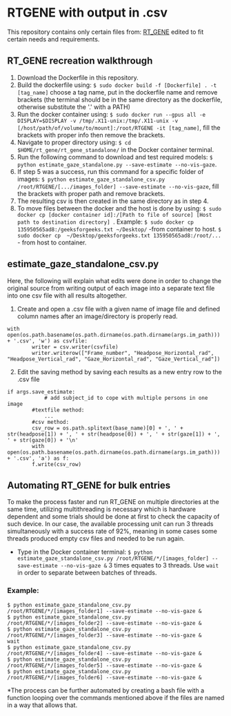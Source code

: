 # RTGENE with output in .csv
This repository contains only certain files from: [RT_GENE](https://github.com/Tobias-Fischer/rt_gene) edited to fit certain needs and requirements. 



## RT_GENE recreation walkthrough
1. Download the Dockerfile in this repository.
2. Build the dockerfile using: `$ sudo docker build -f [Dockerfile] . -t [tag_name]`   choose a tag name, put in the dockerfile name and remove brackets (the terminal should be in the same directory as the dockerfile, otherwise substitute the '.' with a PATH)
3. Run the docker container using: `$ sudo docker run --gpus all -e DISPLAY=$DISPLAY -v /tmp/.X11-unix:/tmp/.X11-unix -v [/host/path/of/volume/to/mount]:/root/RTGENE -it [tag_name]`, fill the brackets with proper info then remove the brackets.
4. Navigate to proper directory using: `$ cd $HOME/rt_gene/rt_gene_standalone/` in the Docker container terminal.
5. Run the following command to download and test required models: `$ python estimate_gaze_standalone.py --save-estimate --no-vis-gaze`.
6. If step 5 was a success, run this command for a specific folder of images: `$ python estimate_gaze_standalone_csv.py /root/RTGENE/[.../images_folder] --save-estimate --no-vis-gaze`, fill the brackets with proper path and remove brackets.
7. The resulting csv is then created in the same directory as in step 4.
8. To move files between the docker and the host is done by using: `$ sudo docker cp [docker container id]:/[Path to file of source] [Host path to destination directory] `.
	Example: `$ sudo docker cp 135950565ad8:/geeksforgeeks.txt ~/Desktop/`  -from container to host. `$ sudo docker cp  ~/Desktop/geeksforgeeks.txt 135950565ad8:/root/...` - from host to container.

## estimate_gaze_standalone_csv.py
Here, the following will explain what edits were done in order to change the original source from writing output of each image into a separate text file into one csv file with all results altogether.

1. Create and open a .csv file with a given name of image file and defined column names after an image/directory is properly read.
```
with open(os.path.basename(os.path.dirname(os.path.dirname(args.im_path))) + '.csv', 'w') as csvfile: 
        writer = csv.writer(csvfile)
        writer.writerow(["Frame_number", "Headpose_Horizontal_rad", "Headpose_Vertical_rad", "Gaze_Horizontal_rad", "Gaze_Vertical_rad"])
```
2. Edit the saving method by saving each results as a new entry row to the .csv file
```
if args.save_estimate:
            # add subject_id to cope with multiple persons in one image
	    #textfile method:
            ...
	    #csv method:
	    csv_row = os.path.splitext(base_name)[0] + ', ' + str(headpose[1]) + ', ' + str(headpose[0]) + ', ' + str(gaze[1]) + ', ' + str(gaze[0]) + '\n' 
	    with open(os.path.basename(os.path.dirname(os.path.dirname(args.im_path))) + '.csv', 'a') as f:
		f.write(csv_row)
```

## Automating RT_GENE for bulk entries
To make the process faster and run RT_GENE on multiple directories at the same time, utilizing multithreading is necessary which is hardware dependent and some trials should be done at first to check the capacity of such device. In our case, the available processing unit can run 3 threads simultaneously with a success rate of 92%, meaning in some cases some threads produced empty csv files and needed to be run again.

* Type in the Docker container terminal: `$ python estimate_gaze_standalone_csv.py /root/RTGENE/*/[images_folder] --save-estimate --no-vis-gaze &` 3 times equates to 3 threads. Use `wait` in order to separate between batches of threads.
 ### Example:
 ```
 $ python estimate_gaze_standalone_csv.py /root/RTGENE/*/[images_folder1] --save-estimate --no-vis-gaze &
 $ python estimate_gaze_standalone_csv.py /root/RTGENE/*/[images_folder2] --save-estimate --no-vis-gaze &
 $ python estimate_gaze_standalone_csv.py /root/RTGENE/*/[images_folder3] --save-estimate --no-vis-gaze &
 wait
 $ python estimate_gaze_standalone_csv.py /root/RTGENE/*/[images_folder4] --save-estimate --no-vis-gaze &
 $ python estimate_gaze_standalone_csv.py /root/RTGENE/*/[images_folder5] --save-estimate --no-vis-gaze &
 $ python estimate_gaze_standalone_csv.py /root/RTGENE/*/[images_folder6] --save-estimate --no-vis-gaze &
 ```
 *The process can be further automated by creating a bash file with a function looping over the commands mentioned above if the files are named in a way that allows that.
